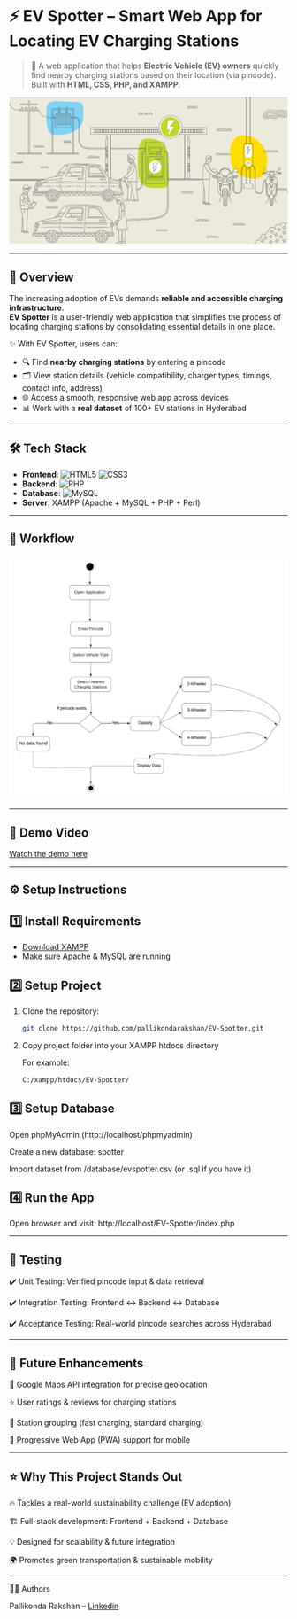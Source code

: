 # ⚡ EV Spotter – Smart Web App for Locating EV Charging Stations  

> 🌱 A web application that helps **Electric Vehicle (EV) owners** quickly find nearby charging stations based on their location (via pincode). Built with **HTML, CSS, PHP, and XAMPP**.  

<p align="center">
  <img src="docs/station.png" alt="EV Charging Station" width="800"/>
</p> 

---

## 📌 Overview  

The increasing adoption of EVs demands **reliable and accessible charging infrastructure**.  
**EV Spotter** is a user-friendly web application that simplifies the process of locating charging stations by consolidating essential details in one place.  

✨ With EV Spotter, users can:  
- 🔍 Find **nearby charging stations** by entering a pincode  
- 🗂️ View station details (vehicle compatibility, charger types, timings, contact info, address)  
- 🌐 Access a smooth, responsive web app across devices  
- 📊 Work with a **real dataset** of 100+ EV stations in Hyderabad  

---

## 🛠️ Tech Stack  

- **Frontend**: ![HTML5](https://img.shields.io/badge/HTML5-E34F26?logo=html5&logoColor=white) ![CSS3](https://img.shields.io/badge/CSS3-1572B6?logo=css3&logoColor=white)  
- **Backend**: ![PHP](https://img.shields.io/badge/PHP-777BB4?logo=php&logoColor=white)  
- **Database**: ![MySQL](https://img.shields.io/badge/MySQL-4479A1?logo=mysql&logoColor=white)  
- **Server**: XAMPP (Apache + MySQL + PHP + Perl)
  
---

## 🔄 Workflow  

<p align="center">
  <img src="docs/workflow.png" alt="EV Spotter Workflow" width="600"/>
</p>  

---
## 🎥 Demo Video  

[Watch the demo here](https://pallikondarakshan.github.io/EV-Spotter/demo.html)

---

## ⚙️ Setup Instructions  

## 1️⃣ Install Requirements  
- [Download XAMPP](https://www.apachefriends.org/download.html)  
- Make sure Apache & MySQL are running  

## 2️⃣ Setup Project  
1. Clone the repository:  
   ```bash
   git clone https://github.com/pallikondarakshan/EV-Spotter.git
   
2. Copy project folder into your XAMPP htdocs directory

    For example:
   ``` bash
   C:/xampp/htdocs/EV-Spotter/

## 3️⃣ Setup Database

Open phpMyAdmin (http://localhost/phpmyadmin)

Create a new database: spotter

Import dataset from /database/evspotter.csv (or .sql if you have it)

## 4️⃣ Run the App

Open browser and visit: http://localhost/EV-Spotter/index.php

---

## 🧪 Testing

✔️ Unit Testing: Verified pincode input & data retrieval

✔️ Integration Testing: Frontend ↔ Backend ↔ Database

✔️ Acceptance Testing: Real-world pincode searches across Hyderabad

---

## 🎯 Future Enhancements

📍 Google Maps API integration for precise geolocation

⭐ User ratings & reviews for charging stations

🔌 Station grouping (fast charging, standard charging)

📱 Progressive Web App (PWA) support for mobile

---

## ⭐ Why This Project Stands Out

🔥 Tackles a real-world sustainability challenge (EV adoption)

🏗️ Full-stack development: Frontend + Backend + Database

💡 Designed for scalability & future integration

🌍 Promotes green transportation & sustainable mobility

---

👨‍💻 Authors

Pallikonda Rakshan – [Linkedin](https://www.linkedin.com/in/rakshan-pallikonda/)
